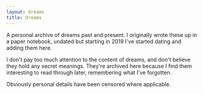 ```yaml
---
layout: dreams
title: Dreams
---
```


A personal archive of dreams past and present. I originally wrote these up in a paper notebook, undated but starting in 2019 I've started dating and adding them here.

I don't pay too much attention to the content of dreams, and don't believe they hold any secret meanings. They're archived here because I find them interesting to read through later, remembering what I've forgotten.

Obviously personal details have been censored where applicable.
